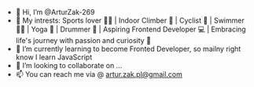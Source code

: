 - 👋 Hi, I’m @ArturZak-269
- 👀 My intrests: Sports lover 🏋️‍♂️ | Indoor Climber 🧗 | Cyclist 🚴 | Swimmer 🏊‍♂️ | Yoga 🧘 | Drummer 🥁 | Aspiring Frontend Developer 💻 | Embracing life's journey with passion and curiosity 🚀
- 🌱 I’m currently learning to become Fronted Developer, so mailny right know I learn JavaScript
- 💞️ I’m looking to collaborate on ...
- 📫 You can reach me via @ artur.zak.pl@gmail.com

<!---
ArturZak-269/ArturZak-269 is a ✨ special ✨ repository because its `README.md` (this file) appears on your GitHub profile.
You can click the Preview link to take a look at your changes.
--->
